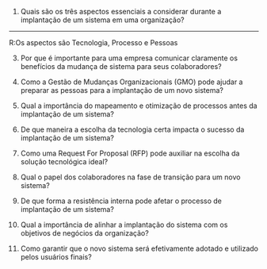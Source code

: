 1. Quais são os três aspectos essenciais a considerar durante a implantação de um sistema em
uma organização?
---------------------------------------------------------------------------------------------------
R:Os aspectos são Tecnologia, Processo e Pessoas


3. Por que é importante para uma empresa comunicar claramente os benefícios da mudança
de sistema para seus colaboradores?


4. Como a Gestão de Mudanças Organizacionais (GMO) pode ajudar a preparar as pessoas para
a implantação de um novo sistema?


5. Qual a importância do mapeamento e otimização de processos antes da implantação de um
sistema?


6. De que maneira a escolha da tecnologia certa impacta o sucesso da implantação de um
sistema?


7. Como uma Request For Proposal (RFP) pode auxiliar na escolha da solução tecnológica ideal?


8. Qual o papel dos colaboradores na fase de transição para um novo sistema?


9. De que forma a resistência interna pode afetar o processo de implantação de um sistema?


10. Qual a importância de alinhar a implantação do sistema com os objetivos de negócios da
organização?

11. Como garantir que o novo sistema será efetivamente adotado e utilizado pelos usuários
finais?

